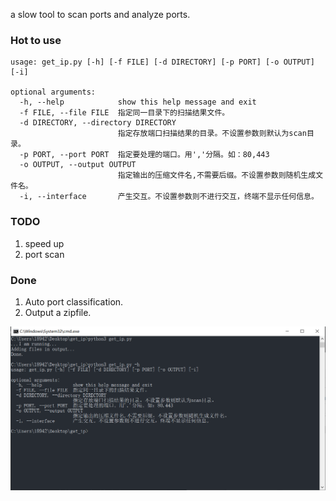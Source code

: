 a slow tool to scan ports and analyze ports.


### Hot to use
```
usage: get_ip.py [-h] [-f FILE] [-d DIRECTORY] [-p PORT] [-o OUTPUT] [-i]

optional arguments:
  -h, --help            show this help message and exit
  -f FILE, --file FILE  指定同一目录下的扫描结果文件。
  -d DIRECTORY, --directory DIRECTORY
                        指定存放端口扫描结果的目录。不设置参数则默认为scan目录。
  -p PORT, --port PORT  指定要处理的端口。用','分隔。如：80,443
  -o OUTPUT, --output OUTPUT
                        指定输出的压缩文件名,不需要后缀。不设置参数则随机生成文件名。
  -i, --interface       产生交互。不设置参数则不进行交互，终端不显示任何信息。
```

### TODO
1. speed up
2. port scan

### Done
1. Auto port classification.
2. Output a zipfile.

![lazy picture](https://github.com/Fankaren/Lazy_scan/blob/main/img/run.jpg)